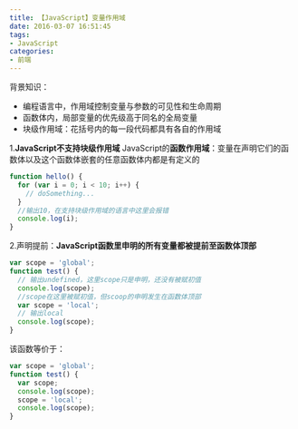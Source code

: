 ```yaml
---
title: 【JavaScript】变量作用域
date: 2016-03-07 16:51:45
tags: 
- JavaScript
categories:
- 前端
---
```

背景知识：
*  编程语言中，作用域控制变量与参数的可见性和生命周期
* 函数体内，局部变量的优先级高于同名的全局变量
* 块级作用域：花括号内的每一段代码都具有各自的作用域

1.**JavaScript不支持块级作用域**
JavaScript的<b>函数作用域</b>：变量在声明它们的函数体以及这个函数体嵌套的任意函数体内都是有定义的
```js
function hello() {
  for (var i = 0; i < 10; i++) {
    // doSomething...
  }
  //输出10，在支持块级作用域的语言中这里会报错
  console.log(i);
}
```

2.声明提前：**JavaScript函数里申明的所有变量都被提前至函数体顶部**
```js
var scope = 'global';
function test() {
  // 输出undefined，这里scope只是申明，还没有被赋初值
  console.log(scope);
  //scope在这里被赋初值，但scoop的申明发生在函数体顶部
  var scope = 'local';
  // 输出local
  console.log(scope);
}
```

该函数等价于：
```js
var scope = 'global';
function test() {
  var scope;
  console.log(scope);
  scope = 'local';
  console.log(scope);
}
```
